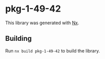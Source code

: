 # pkg-1-49-42

This library was generated with [Nx](https://nx.dev).

## Building

Run `nx build pkg-1-49-42` to build the library.
